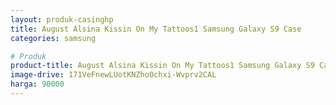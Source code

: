 ```yaml
---
layout: produk-casinghp
title: August Alsina Kissin On My Tattoos1 Samsung Galaxy S9 Case
categories: samsung

# Produk
product-title: August Alsina Kissin On My Tattoos1 Samsung Galaxy S9 Case
image-drive: 171VeFnewLUotKNZho0chxi-Wvprv2CAL
harga: 90000
---
```

